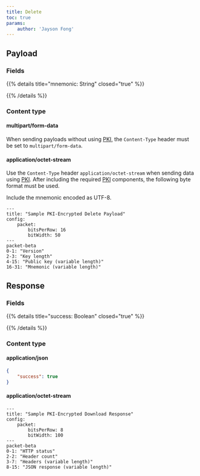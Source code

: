 ```yaml
---
title: Delete
toc: true
params:
    author: 'Jayson Fong'
---
```


## Payload

### Fields

{{% details title="mnemonic: String" closed="true" %}}

{{% /details %}}

### Content type

#### multipart/form-data

When sending payloads without using [PKI](../pki), the `Content-Type` header must be set
to `multipart/form-data`.

#### application/octet-stream

Use the `Content-Type` header `application/octet-stream` when sending data using [PKI](../pki). After including the
required [PKI](../pki) components, the following byte format must be used.

Include the mnemonic encoded as UTF-8.

```mermaid
---
title: "Sample PKI-Encrypted Delete Payload"
config:
    packet:
        bitsPerRow: 16
        bitWidth: 50
---
packet-beta
0-1: "Version"
2-3: "Key length"
4-15: "Public key (variable length)"
16-31: "Mnemonic (variable length)"
```

## Response

### Fields

{{% details title="success: Boolean" closed="true" %}}

{{% /details %}}

### Content type

#### application/json

```json
{
	"success": true
}
```

#### application/octet-stream

```mermaid
---
title: "Sample PKI-Encrypted Download Response"
config:
    packet:
        bitsPerRow: 8
        bitWidth: 100
---
packet-beta
0-1: "HTTP status"
2-2: "Header count"
3-7: "Headers (variable length)"
8-15: "JSON response (variable length)"
```
